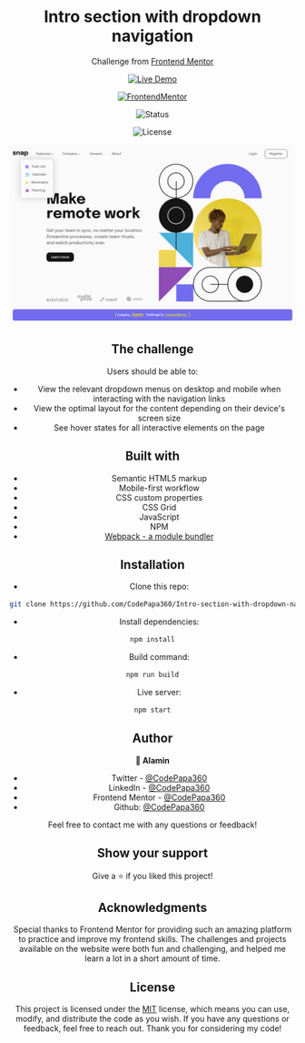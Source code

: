<h1 align="center">Intro section with dropdown navigation</h1>
<div align="center">

Challenge from [Frontend Mentor](https://www.frontendmentor.io/profile/CodePapa360)

</div>

<!-- Badges -->
<div align="center">

[![Live Demo](https://custom-icon-badges.demolab.com/badge/Live%20Demo-blue?style=for-the-badge&logo=live360)](https://intro-section-with-dropdown-navigation-codepapa360.vercel.app/)

  <!-- FrontendMentor -->

[![FrontendMentor](https://img.shields.io/badge/Frontendmentor-100000?style=for-the-badge&logo=frontendmentor&logoColor=white&labelColor=666666&color=2490A9)]()

  <!-- Status -->

![Status](https://img.shields.io/badge/Status-Completed-success?style=flat)

![License](https://img.shields.io/badge/License-MIT-blue?style=flat)

</div>

<div align="center">

</p>

<a align="center" href="https://intro-section-with-dropdown-navigation-codepapa360.vercel.app/">

![Screenshot](./screenshots/Intro-section-with-dropdown-navigation-screenshot-codepapa360.png)

</a>

## The challenge

Users should be able to:

- View the relevant dropdown menus on desktop and mobile when interacting with the navigation links
- View the optimal layout for the content depending on their device's screen size
- See hover states for all interactive elements on the page

## Built with

- Semantic HTML5 markup
- Mobile-first workflow
- CSS custom properties
- CSS Grid
- JavaScript
- NPM
- [Webpack - a module bundler](https://webpack.js.org/)

## Installation

- Clone this repo:

```sh
git clone https://github.com/CodePapa360/Intro-section-with-dropdown-navigation.git
```

- Install dependencies:

```sh
npm install
```

- Build command:

```sh
npm run build
```

- Live server:

```sh
npm start
```

## Author

<b>👤 Alamin</b>

- Twitter - [@CodePapa360](https://www.twitter.com/CodePapa360)
- LinkedIn - [@CodePapa360](https://www.linkedin.com/in/codepapa360)
- Frontend Mentor - [@CodePapa360](https://www.frontendmentor.io/profile/CodePapa360)
- Github: [@CodePapa360](https://github.com/codepapa360)

Feel free to contact me with any questions or feedback!

## Show your support

Give a ⭐️ if you liked this project!

## Acknowledgments

Special thanks to Frontend Mentor for providing such an amazing platform to practice and improve my frontend skills. The challenges and projects available on the website were both fun and challenging, and helped me learn a lot in a short amount of time.

## License

This project is licensed under the [MIT](https://github.com/CodePapa360/Intro-section-with-dropdown-navigation/blob/main/LICENSE.md) license, which means you can use, modify, and distribute the code as you wish. If you have any questions or feedback, feel free to reach out. Thank you for considering my code!

